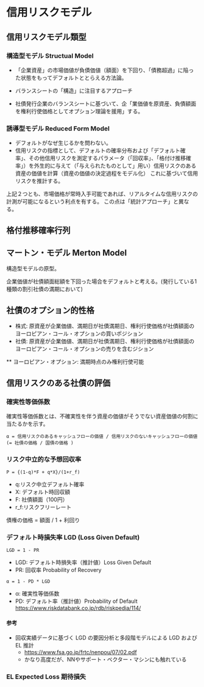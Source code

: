 # 信用リスクモデル

## 信用リスクモデル類型

### 構造型モデル Structual Model
* 「企業資産」の市場価値が負債価値（額面）を下回り、「債務超過」に陥った状態をもってデフォルトととらえる方法論。
* バランスシートの「構造」に注目するアプローチ

* 社債発行企業のバランスシートに基づいて、企「業価値を原資産、負債額面を権利行使価格としてオプション理論を援用」する。

### 誘導型モデル Reduced Form Model

* デフォルトがなぜ生じるかを問わない。
* 信用リスクの指標として、デフォルトの確率分布および「デフォルト確率」、その他信用リスクを測定するパラメータ（「回収率」、「格付け推移確率」）を外生的に与えて（「与えられたものとして」用い）信用リスクのある資産の価値を計算（資産の価値の決定過程をモデル化）
これに基づいて信用リスクを推計する。

上記２つとも、市場価格が常時入手可能であれば、リアルタイムな信用リスクの計測が可能になるという利点を有する。
この点は「統計アプローチ」と異なる。


## 格付推移確率行列

## マートン・モデル Merton Model

構造型モデルの原型。

企業価値が社債額面総額を下回った場合をデフォルトと考える。(発行している1種類の割引社債の満期において)

## 社債のオプション的性格

* 株式: 原資産が企業価値、満期日が社債満期日、権利行使価格が社債額面のヨーロピアン・コール・オプションの買いポジション
* 社債: 原資産が企業価値、満期日が社債満期日、権利行使価格が社債額面のヨーロピアン・コール・オプションの売りを含むジション

** ヨーロピアン・オプション: 満期時点のみ権利行使可能

## 信用リスクのある社債の評価
### 確実性等価係数
確実性等価係数とは、不確実性を伴う資産の価値がそうでない資産価値の何割に当たるかを示す。
```
α = 信用リスクのあるキャッシュフローの価値 / 信用リスクのないキャッシュフローの価値 (= 社債の価格 / 国債の価格 )
```

### リスク中立的な予想回収率
```
P = {(1-q)*F + q*X}/(1+r_f)
```
* q:リスク中立デフォルト確率
* X: デフォルト時回収額
* F: 社債額面（100円）
* r_f:リスクフリーレート



債権の価格 = 額面 / 1 + 利回り


### デフォルト時損失率 LGD (Loss Given Default)
```
LGD = 1 - PR
```
* LGD: デフォルト時損失率（推計値）Loss Given Default
* PR: 回収率 Probability of Recovery
```
α = 1 - PD * LGD
```
* α: 確実性等価係数
* PD: デフォルト率（推計値）Probability of Default
https://www.riskdatabank.co.jp/rdb/riskpedia/114/

#### 参考
* 回収実績データに基づく LGD の要因分析と多段階モデルによる LGD および EL 推計
  * https://www.fsa.go.jp/frtc/nenpou/07/02.pdf
  * かなり高度だが、NNやサポート・ベクター・マシンにも触れている

### EL Expected Loss 期待損失
